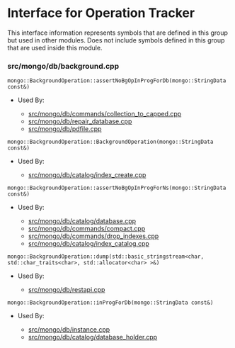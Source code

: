 
# Interface for Operation Tracker
This interface information represents symbols that are defined in this group but used in other modules.  Does not include symbols defined in this group that are used inside this module.

### src/mongo/db/background.cpp

<div></div>

    mongo::BackgroundOperation::assertNoBgOpInProgForDb(mongo::StringData const&)

- Used By:

    - [src/mongo/db/commands/collection\_to\_capped.cpp](../../../../query\_and\_operation\_handling/database\_commands)
    - [src/mongo/db/repair\_database.cpp](../../../../storage/repair\_database)
    - [src/mongo/db/pdfile.cpp](../../../../storage/storage\_layer\_structure)

<div></div>

    mongo::BackgroundOperation::BackgroundOperation(mongo::StringData const&)

- Used By:

    - [src/mongo/db/catalog/index\_create.cpp](../../../../storage/storage\_layer\_structure)

<div></div>

    mongo::BackgroundOperation::assertNoBgOpInProgForNs(mongo::StringData const&)

- Used By:

    - [src/mongo/db/catalog/database.cpp](../../../../storage/storage\_layer\_structure)
    - [src/mongo/db/commands/compact.cpp](../../../../query\_and\_operation\_handling/database\_commands)
    - [src/mongo/db/commands/drop\_indexes.cpp](../../../../query\_and\_operation\_handling/database\_commands)
    - [src/mongo/db/catalog/index\_catalog.cpp](../../../../storage/storage\_layer\_structure)

<div></div>

    mongo::BackgroundOperation::dump(std::basic_stringstream<char, std::char_traits<char>, std::allocator<char> >&)

- Used By:

    - [src/mongo/db/restapi.cpp](../../../../network/web\_server)

<div></div>

    mongo::BackgroundOperation::inProgForDb(mongo::StringData const&)

- Used By:

    - [src/mongo/db/instance.cpp](../../../../storage/storage\_layer\_structure)
    - [src/mongo/db/catalog/database\_holder.cpp](../../../../storage/storage\_layer\_structure)
